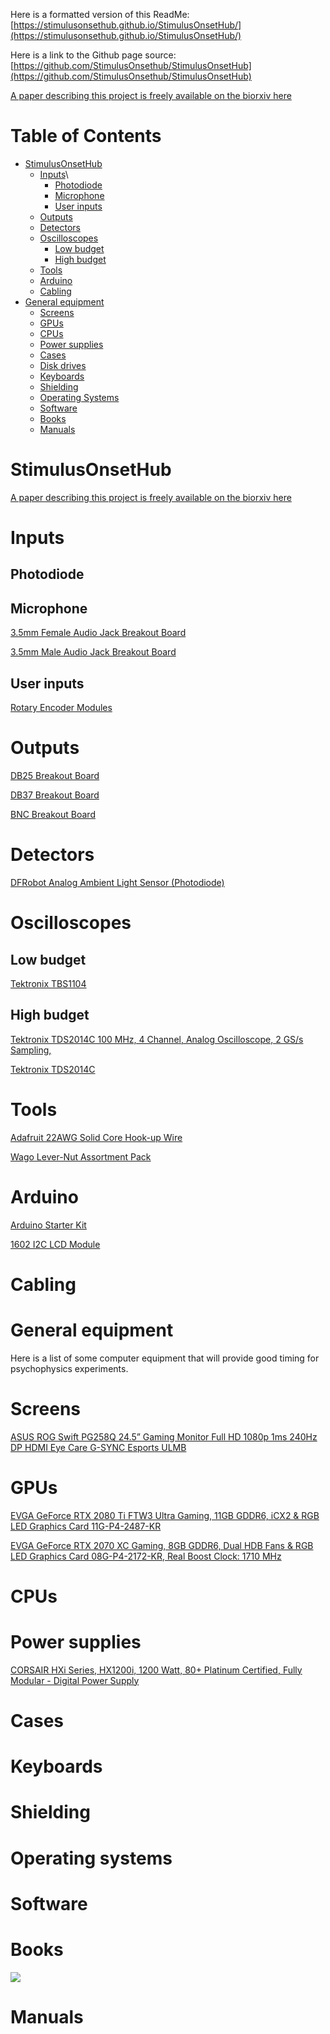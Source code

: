 
Here is a formatted version of this ReadMe:  [https://stimulusonsethub.github.io/StimulusOnsetHub/](https://stimulusonsethub.github.io/StimulusOnsetHub/)

Here is a link to the Github page source:  [https://github.com/StimulusOnsethub/StimulusOnsetHub](https://github.com/StimulusOnsethub/StimulusOnsetHub)

[A paper describing this project is freely available on the biorxiv here](https://www.biorxiv.org)

Table of Contents
=================

   * [StimulusOnsetHub](#stimulusonsethub)
     * [Inputs](#inputs)\
        * [Photodiode](#photodiode)
        * [Microphone](#microphone)
        * [User inputs](#user-inputs)
     * [Outputs](#outputs)
     * [Detectors](#detectors)
     * [Oscilloscopes](#oscilloscopes)
        * [Low budget](#low-budget)
        * [High budget](#high-budget)
     * [Tools](#tools)
     * [Arduino](#arduino)
     * [Cabling](#cabling)
   * [General equipment](#general-equipment)
     * [Screens](#screens)
     * [GPUs](#gpus)
     * [CPUs](#cpus)
     * [Power supplies](#power-supplies)
     * [Cases](#cases)
     * [Disk drives](#disk-drives)
     * [Keyboards](#keyboard)
     * [Shielding](#shielding)
     * [Operating Systems](#operating-systems)
     * [Software](#software)
     * [Books](#books)
     * [Manuals](#manuals)

     

# StimulusOnsetHub

[A paper describing this project is freely available on the biorxiv here](https://www.biorxiv.org)


Inputs
==========


Photodiode
----------


Microphone
----------

[3.5mm Female Audio Jack Breakout Board](https://www.amazon.com/Daughter-Cards-Boards-Stereo-Breakout/dp/B00HKID282/)

[3.5mm Male Audio Jack Breakout Board](https://www.amazon.com/Cerrxian-Terminal-Headphone-Converter-Adapter/dp/B06WRRGYMM/)

User inputs
-----------
[Rotary Encoder Modules](https://www.amazon.com/Cylewet-Encoder-15×16-5-Arduino-CYT1062/dp/B06XQTHDRR/)


Outputs
==========

[DB25 Breakout Board](https://www.amazon.com/Electronics-Salon-Female-Breakout-Terminal-Connector/dp/B0179FC7G8/)

[DB37 Breakout Board](https://www.amazon.com/Electronics-Salon-Female-Breakout-Terminal-Connector/dp/B0179FOUQI/)

[BNC Breakout Board](https://www.amazon.com/Breakout-Board-Screw-Terminals-Clips/dp/B00VMTTPSQ/)

Detectors
==========

[DFRobot Analog Ambient Light Sensor (Photodiode)](https://www.amazon.com/Ambient-Density-Reflect-Voltage-Controller/dp/B01D5VD23C/)

Oscilloscopes
==========

Low budget
----------
[Tektronix TBS1104](https://www.amazon.com/gp/product/B00A4LKH2G/ref=as_li_tl?ie=UTF8&camp=1789&creative=9325&creativeASIN=B00A4LKH2G&linkCode=as2&tag=stimulusonset-20&linkId=8eede294bcce435751f7fb886e955f47)

High budget
----------

<a target="_blank" href="https://www.amazon.com/gp/product/B00A4LKH2G/ref=as_li_tl?ie=UTF8&camp=1789&creative=9325&creativeASIN=B00A4LKH2G&linkCode=as2&tag=stimulusonset-20&linkId=8eede294bcce435751f7fb886e955f47">Tektronix TDS2014C 100 MHz, 4 Channel, Analog Oscilloscope, 2 GS/s Sampling,</a><img src="//ir-na.amazon-adsystem.com/e/ir?t=stimulusonset-20&l=am2&o=1&a=B00A4LKH2G" width="1" height="1" border="0" alt="" style="border:none !important; margin:0px !important;" />

[Tektronix TDS2014C](https://www.amazon.com/gp/product/B00A4LKH2G/ref=as_li_tl?ie=UTF8&camp=1789&creative=9325&creativeASIN=B00A4LKH2G&linkCode=as2&tag=stimulusonset-20&linkId=8eede294bcce435751f7fb886e955f47)

Tools
==========

[Adafruit 22AWG Solid Core Hook-up Wire](https://www.amazon.com/Hook-up-Wire-Spool-Set-22AWG/dp/B01LZ6078M/)

[Wago Lever-Nut Assortment Pack](https://www.amazon.com/Wago-Lever-Nut-Assortment-Pocket-Pack/dp/B01N0LRTXZ/)

Arduino
==========

[Arduino Starter Kit](https://www.amazon.com/Arduino-Starter-Kit-English-Official/dp/B009UKZV0A/)

[1602 I2C LCD Module](https://www.amazon.com/SunFounder-Serial-Module-Display-Arduino/dp/B019K5X53O/)

Cabling
==========

# General equipment
Here is a list of some computer equipment that will provide good timing for psychophysics experiments.

Screens
==========
[ASUS ROG Swift PG258Q 24.5” Gaming Monitor Full HD 1080p 1ms 240Hz DP HDMI Eye Care G-SYNC Esports ULMB](https://amzn.to/2K1x2OA)

GPUs
==========
[EVGA GeForce RTX 2080 Ti FTW3 Ultra Gaming, 11GB GDDR6, iCX2 & RGB LED Graphics Card 11G-P4-2487-KR](https://amzn.to/2LROsz6)

[EVGA GeForce RTX 2070 XC Gaming, 8GB GDDR6, Dual HDB Fans & RGB LED Graphics Card 08G-P4-2172-KR, Real Boost Clock: 1710 MHz](https://amzn.to/2LQasuh)

CPUs
==========

Power supplies
==========
[CORSAIR HXi Series, HX1200i, 1200 Watt, 80+ Platinum Certified, Fully Modular - Digital Power Supply](https://amzn.to/2LRlGyU)

Cases
==========

Keyboards
==========

Shielding
==========

Operating systems
==========

Software
==========

Books
==========
<a href="https://www.amazon.com/Introduction-Event-Related-Potential-Technique-Bradford/dp/0262525852/ref=as_li_ss_il?keywords=introduction+to+eeg+luck&qid=1564614189&s=gateway&sr=8-1&linkCode=li2&tag=stimulusonset-20&linkId=ab375749839e15cec041950ef9b21366" target="_blank"><img border="0" src="//ws-na.amazon-adsystem.com/widgets/q?_encoding=UTF8&ASIN=0262525852&Format=_SL160_&ID=AsinImage&MarketPlace=US&ServiceVersion=20070822&WS=1&tag=stimulusonset-20" ></a><img src="https://ir-na.amazon-adsystem.com/e/ir?t=stimulusonset-20&l=li2&o=1&a=0262525852" width="1" height="1" border="0" alt="" style="border:none !important; margin:0px !important;" />

Manuals
==========

